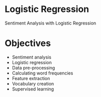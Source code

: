 # Logistic Regression
Sentiment Analysis with Logistic Regression

# Objectives
* Sentiment analysis
* Logistic regression
* Data pre-processing
* Calculating word frequencies
* Feature extraction
* Vocabulary creation
* Supervised learning

